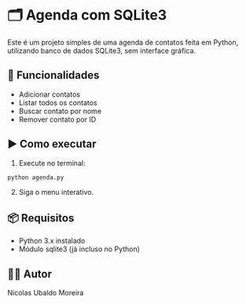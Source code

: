 # 🗂️ Agenda com SQLite3

Este é um projeto simples de uma agenda de contatos feita em Python, utilizando banco de dados SQLite3, sem interface gráfica.

## 🚀 Funcionalidades
- Adicionar contatos
- Listar todos os contatos
- Buscar contato por nome
- Remover contato por ID

## ▶️ Como executar

1. Execute no terminal:

```bash
python agenda.py
```

2. Siga o menu interativo.

## 📦 Requisitos
- Python 3.x instalado
- Módulo sqlite3 (já incluso no Python)

## 🧑‍💻 Autor
Nicolas Ubaldo Moreira
